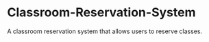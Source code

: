 # Classroom-Reservation-System
A classroom reservation system that allows users to reserve classes.
